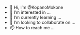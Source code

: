 - 👋 Hi, I’m @KopanoMokone
- 👀 I’m interested in ...
- 🌱 I’m currently learning ...
- 💞️ I’m looking to collaborate on ...
- 📫 How to reach me ...

<!---
KopanoMokone/KopanoMokone is a ✨ special ✨ repository because its `README.md` (this file) appears on your GitHub profile.
You can click the Preview link to take a look at your changes.
--->
